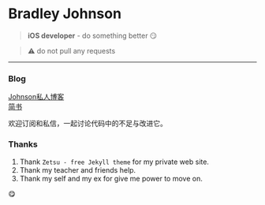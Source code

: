 # Bradley Johnson

> **iOS developer** - do something better :smirk:

> :warning:
  do not pull any requests

---

### Blog

[Johnson私人博客](http://www.zsfbradleyjohnson.com)
<br/>
[简书](http://www.jianshu.com/users/91577acf333a/latest_articles)

欢迎订阅和私信，一起讨论代码中的不足与改进它。

### Thanks

1. Thank `Zetsu - free Jekyll theme` for my private web site.
2. Thank my teacher and friends help.
3. Thank my self and my ex for give me power to move on.

:yum:
